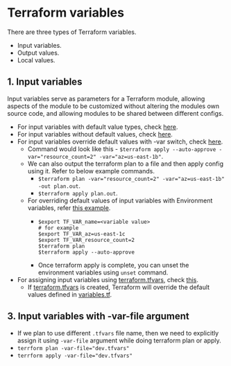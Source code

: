 # Terraform variables

There are three types of Terraform variables.
- Input variables.
- Output values.
- Local values.

## 1. Input variables

Input variables serve as parameters for a Terraform module, allowing aspects of the module to be customized without altering
the modules own source code, and allowing modules to be shared between different configs.

- For input variables with default value types, check [here](04a-Terraform-Input-variables-basics/variables.tf).
- For input variables without default values, check [here](04a-Terraform-Input-variables-basics/variables.tf).
- For input variables override default values with -var switch, check [here](04a-Terraform-Input-variables-basics/variables.tf).
  - Command would look like this - ```$terraform apply --auto-approve -var="resource_count=2" -var="az=us-east-1b"```.
  - We can also output the terraform plan to a file and then apply config using it. Refer to below example commands.
    - ```$terraform plan -var="resource_count=2" -var="az=us-east-1b" -out plan.out```.
    - ```$terraform apply plan.out```.
  - For overriding default values of input variables with Environment variables, refer [this example](04a-Terraform-Input-variables-basics/variables.tf).
    - ```shell
      $export TF_VAR_name=<variable value>
      # for example
      $export TF_VAR_az=us-east-1c
      $export TF_VAR_resource_count=2
      $terraform plan
      $terraform apply --auto-approve
      ```
    - Once terraform apply is complete, you can unset the environment variables using ```unset``` command.
- For assigning input variables using [terraform.tfvars](04a-Terraform-Input-variables-basics/terraform.tfvars), check [this](04a-Terraform-Input-variables-basics/terraform.tfvars).
  - If [terraform.tfvars](04a-Terraform-Input-variables-basics/terraform.tfvars) is created, Terraform will override the default values defined in [variables.tf](04a-Terraform-Input-variables-basics/variables.tf).

## 3. Input variables with -var-file argument
- If we plan to use different ```.tfvars``` file name, then we need to explicitly assign it using ```-var-file``` argument
  while doing terraform plan or apply.
- ```terrform plan -var-file="dev.tfvars"```
- ```terrform apply -var-file="dev.tfvars"```
